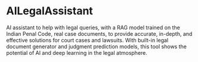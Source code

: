 # AILegalAssistant
AI assistant to help with legal queries, with a RAG model trained on the Indian Penal Code, real case documents, to provide accurate, in-depth, and effective solutions for court cases and lawsuits. With built-in legal document generator and judgment prediction models, this tool shows the potential of AI and deep learning in the legal atmosphere.
